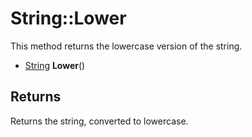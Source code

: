 # String::Lower #
This method returns the lowercase version of the string.

- [String](String.md) **Lower**()

## Returns ##
Returns the string, converted to lowercase.
